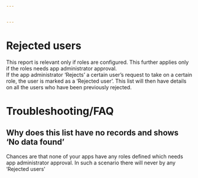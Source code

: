 ```yaml
---


---
```


<h1 id="rejected-users">Rejected users</h1>
<p>This report is relevant only if roles are configured. This further applies only if the roles needs app administrator approval.<br>
If the app administrator ‘Rejects’ a certain user’s request to take on a certain role, the user is marked as a ‘Rejected user’. This list will then have details on all the users who have been previously rejected.</p>
<h1 id="troubleshootingfaq">Troubleshooting/FAQ</h1>
<h2 id="why-does-this-list-have-no-records-and-shows-no-data-found">Why does this list have no records and shows ‘No data found’</h2>
<p>Chances are that none of your apps have any roles defined which needs app administrator approval. In such a scenario there will never by any ‘Rejected users’</p>

